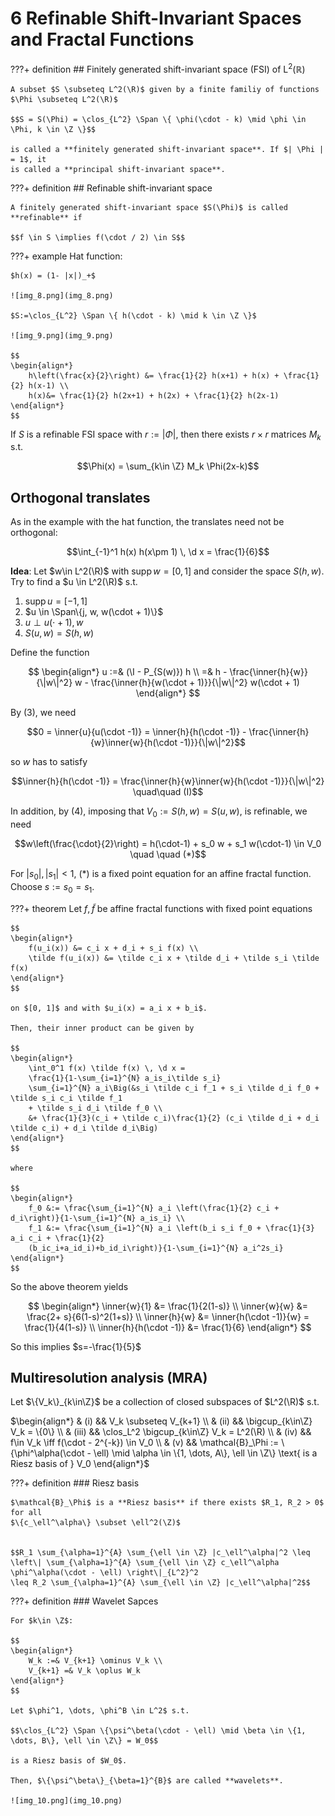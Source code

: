 # 6 Refinable Shift-Invariant Spaces and Fractal Functions

???+ definition
    ## Finitely generated shift-invariant space (FSI) of L<sup>2</sup>(ℝ)

    A subset $S \subseteq L^2(\R)$ given by a finite familiy of functions
    $\Phi \subseteq L^2(\R)$

    $$S = S(\Phi) = \clos_{L^2} \Span \{ \phi(\cdot - k) \mid \phi \in \Phi, k \in \Z \}$$

    is called a **finitely generated shift-invariant space**. If $| \Phi | = 1$, it
    is called a **principal shift-invariant space**.


???+ definition
    ## Refinable shift-invariant space

    A finitely generated shift-invariant space $S(\Phi)$ is called **refinable** if

    $$f \in S \implies f(\cdot / 2) \in S$$


???+ example
    Hat function:

    $h(x) = (1- |x|)_+$

    ![img_8.png](img_8.png)

    $S:=\clos_{L^2} \Span \{ h(\cdot - k) \mid k \in \Z \}$

    ![img_9.png](img_9.png)

    $$
    \begin{align*}
        h\left(\frac{x}{2}\right) &= \frac{1}{2} h(x+1) + h(x) + \frac{1}{2} h(x-1) \\
        h(x)&= \frac{1}{2} h(2x+1) + h(2x) + \frac{1}{2} h(2x-1)
    \end{align*}
    $$

If $S$ is a refinable FSI space with $r:= | \Phi |$, then there exists $r\times r$
matrices $M_k$ s.t.

$$\Phi(x) = \sum_{k\in \Z} M_k \Phi(2x-k)$$


## Orthogonal translates

As in the example with the hat function, the translates need not be orthogonal:

$$\int_{-1}^1 h(x) h(x\pm 1) \, \d x = \frac{1}{6}$$

**Idea**: Let $w\in L^2(\R)$ with $\operatorname{supp} w = [0, 1]$ and consider the space
$S(h, w)$. Try to find a $u \in L^2(\R)$ s.t.

1. $\operatorname{supp} u = [-1, 1]$
2. $u \in \Span\{j, w, w(\cdot + 1)\}$
3. $u \perp u(\cdot + 1), w$
4. $S(u, w) = S(h, w)$

Define the function

$$
\begin{align*}
    u :=& (\I - P_{S(w)}) h \\
    =& h - \frac{\inner{h}{w}}{\|w\|^2} w - \frac{\inner{h}{w(\cdot + 1)}}{\|w\|^2} w(\cdot + 1)
\end{align*}
$$

By $(3)$, we need

$$0 = \inner{u}{u(\cdot -1)} = \inner{h}{h(\cdot -1)} - \frac{\inner{h}{w}\inner{w}{h(\cdot -1)}}{\|w\|^2}$$

so $w$ has to satisfy

$$\inner{h}{h(\cdot -1)} = \frac{\inner{h}{w}\inner{w}{h(\cdot -1)}}{\|w\|^2} \quad\quad (I)$$

In addition, by $(4)$, imposing that $V_0:=S(h, w) = S(u, w)$, is refinable, we need

$$w\left(\frac{\cdot}{2}\right) = h(\cdot-1) + s_0 w + s_1 w(\cdot-1) \in V_0 \quad \quad (*)$$

For $|s_0|, |s_1| < 1$, $(*)$ is a fixed point equation for an affine fractal function.
Choose $s:=s_0 = s_1$.

???+ theorem
    Let $f, \tilde f$ be affine fractal functions with fixed point equations

    $$
    \begin{align*}
        f(u_i(x)) &= c_i x + d_i + s_i f(x) \\
        \tilde f(u_i(x)) &= \tilde c_i x + \tilde d_i + \tilde s_i \tilde f(x)
    \end{align*}
    $$

    on $[0, 1]$ and with $u_i(x) = a_i x + b_i$.

    Then, their inner product can be given by

    $$
    \begin{align*}
        \int_0^1 f(x) \tilde f(x) \, \d x =
        \frac{1}{1-\sum_{i=1}^{N} a_is_i\tilde s_i}
        \sum_{i=1}^{N} a_i\Big(&s_i \tilde c_i f_1 + s_i \tilde d_i f_0 + \tilde s_i c_i \tilde f_1
        + \tilde s_i d_i \tilde f_0 \\
        &+ \frac{1}{3}(c_i + \tilde c_i)\frac{1}{2} (c_i \tilde d_i + d_i \tilde c_i) + d_i \tilde d_i\Big)
    \end{align*}
    $$

    where

    $$
    \begin{align*}
        f_0 &:= \frac{\sum_{i=1}^{N} a_i \left(\frac{1}{2} c_i + d_i\right)}{1-\sum_{i=1}^{N} a_is_i} \\
        f_1 &:= \frac{\sum_{i=1}^{N} a_i \left(b_i s_i f_0 + \frac{1}{3} a_i c_i + \frac{1}{2}
        (b_ic_i+a_id_i)+b_id_i\right)}{1-\sum_{i=1}^{N} a_i^2s_i}
    \end{align*}
    $$

So the above theorem yields

$$
\begin{align*}
    \inner{w}{1} &= \frac{1}{2(1-s)} \\
    \inner{w}{w} &= \frac{2+ s}{6(1-s)^2(1+s)} \\
    \inner{h}{w} &= \inner{h(\cdot -1)}{w} = \frac{1}{4(1-s)} \\
    \inner{h}{h(\cdot -1)} &= \frac{1}{6}
\end{align*}
$$

So this implies $s=-\frac{1}{5}$


## Multiresolution analysis (MRA)

Let $\{V_k\}_{k\in\Z}$ be a collection of closed subspaces of $L^2(\R)$ s.t.

$\begin{align*}
    & (i) && V_k \subseteq V_{k+1} \\
    & (ii) && \bigcup_{k\in\Z} V_k = \{0\} \\
    & (iii) && \clos_L^2 \bigcup_{k\in\Z} V_k = L^2(\R) \\
    & (iv) && f\in V_k \iff f(\cdot - 2^{-k}) \in V_0 \\
    & (v) && \mathcal{B}_\Phi := \{\phi^\alpha(\cdot - \ell) \mid \alpha \in \{1, \dots, A\}, \ell \in \Z\}
    \text{ is a Riesz basis of } V_0 
\end{align*}$

???+ definition
    ### Riesz basis

    $\mathcal{B}_\Phi$ is a **Riesz basis** if there exists $R_1, R_2 > 0$ for all
    $\{c_\ell^\alpha\} \subset \ell^2(\Z)$


    $$R_1 \sum_{\alpha=1}^{A} \sum_{\ell \in \Z} |c_\ell^\alpha|^2 \leq
    \left\| \sum_{\alpha=1}^{A} \sum_{\ell \in \Z} c_\ell^\alpha \phi^\alpha(\cdot - \ell) \right\|_{L^2}^2
    \leq R_2 \sum_{\alpha=1}^{A} \sum_{\ell \in \Z} |c_\ell^\alpha|^2$$


???+ definition
    ### Wavelet Sapces

    For $k\in \Z$:

    $$
    \begin{align*}
        W_k :=& V_{k+1} \ominus V_k \\
        V_{k+1} =& V_k \oplus W_k
    \end{align*}
    $$

    Let $\phi^1, \dots, \phi^B \in L^2$ s.t.
    
    $$\clos_{L^2} \Span \{\psi^\beta(\cdot - \ell) \mid \beta \in \{1, \dots, B\}, \ell \in \Z\} = W_0$$
    
    is a Riesz basis of $W_0$.
    
    Then, $\{\psi^\beta\}_{\beta=1}^{B}$ are called **wavelets**.

    ![img_10.png](img_10.png)
